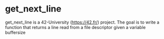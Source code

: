 # get_next_line
get_next_line is a 42-University (https://42.fr/) project. The goal is to write a function that returns a line read from a file descriptor given a variable buffersize
